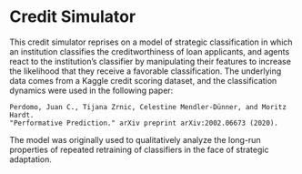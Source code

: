 # Credit Simulator

This credit simulator reprises on a model of strategic classification in which
an institution classifies the creditworthiness of loan applicants, and agents
react to the institution’s classifier by manipulating their features to increase
the likelihood that they receive a favorable classification. The underlying
data comes from a Kaggle credit scoring dataset, and the classification dynamics
were used in the following paper:

    Perdomo, Juan C., Tijana Zrnic, Celestine Mendler-Dünner, and Moritz Hardt.
    "Performative Prediction." arXiv preprint arXiv:2002.06673 (2020).

The model was originally used to qualitatively analyze the long-run properties
of repeated retraining of classifiers in the face of strategic adaptation.
